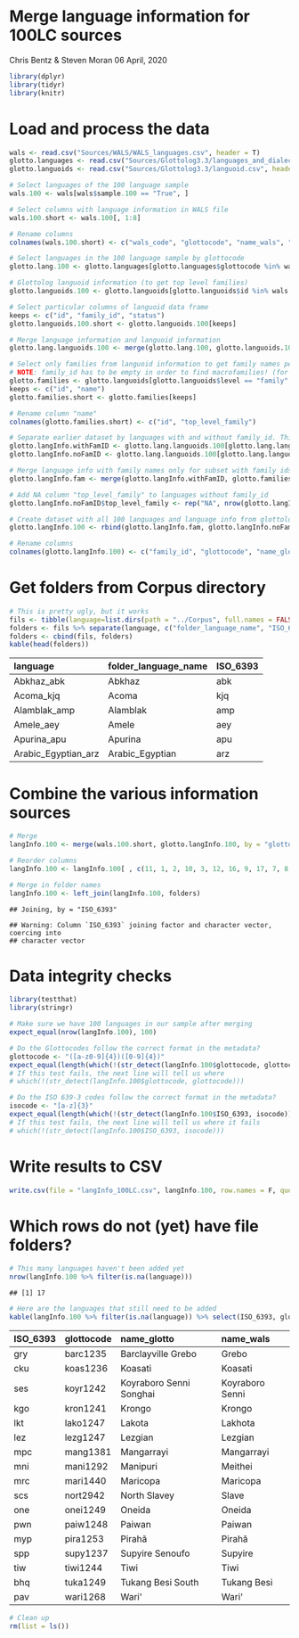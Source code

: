 Merge language information for 100LC sources
================
Chris Bentz & Steven Moran
06 April, 2020

``` r
library(dplyr)
library(tidyr)
library(knitr)
```

Load and process the data
=========================

``` r
wals <- read.csv("Sources/WALS/WALS_languages.csv", header = T)
glotto.languages <- read.csv("Sources/Glottolog3.3/languages_and_dialects_geo.csv", header = T)
glotto.languoids <- read.csv("Sources/Glottolog3.3/languoid.csv", header = T)

# Select languages of the 100 language sample
wals.100 <- wals[wals$sample.100 == "True", ]

# Select columns with language information in WALS file
wals.100.short <- wals.100[, 1:8]

# Rename columns
colnames(wals.100.short) <- c("wals_code", "glottocode", "name_wals", "latitude_wals", "longitude_wals", "macroarea_wals", "genus_wals", "family_wals")

# Select languages in the 100 language sample by glottocode
glotto.lang.100 <- glotto.languages[glotto.languages$glottocode %in% wals.100.short$glottocode, ]

# Glottolog languoid information (to get top level families)
glotto.languoids.100 <- glotto.languoids[glotto.languoids$id %in% wals.100.short$glottocode, ]

# Select particular columns of languoid data frame
keeps <- c("id", "family_id", "status")
glotto.languoids.100.short <- glotto.languoids.100[keeps]

# Merge language information and languoid information
glotto.lang.languoids.100 <- merge(glotto.lang.100, glotto.languoids.100.short, by.x = "glottocode", by.y = "id")

# Select only families from languoid information to get family names per language
# NOTE: family_id has to be empty in order to find macrofamilies! (for whatever reason)
glotto.families <- glotto.languoids[glotto.languoids$level == "family" & glotto.languoids$family_id == "",]
keeps <- c("id", "name")
glotto.families.short <- glotto.families[keeps]

# Rename column "name"
colnames(glotto.families.short) <- c("id", "top_level_family")

# Separate earlier dataset by languages with and without family_id. This is necessary to merge with top_level_family names
glotto.langInfo.withFamID <- glotto.lang.languoids.100[glotto.lang.languoids.100$family_id != "",]
glotto.langInfo.noFamID <- glotto.lang.languoids.100[glotto.lang.languoids.100$family_id == "",]

# Merge language info with family names only for subset with family ids
glotto.langInfo.fam <- merge(glotto.langInfo.withFamID, glotto.families.short, by.x = "family_id", by.y ="id")

# Add NA column "top_level_family" to languages without family_id
glotto.langInfo.noFamID$top_level_family <- rep("NA", nrow(glotto.langInfo.noFamID))

# Create dataset with all 100 languages and language info from glottolog
glotto.langInfo.100 <- rbind(glotto.langInfo.fam, glotto.langInfo.noFamID)

# Rename columns
colnames(glotto.langInfo.100) <- c("family_id", "glottocode", "name_glotto", "ISO_6393", "level", "macroarea_glotto", "latitude_glotto", "longitude_glotto", "status", "top_level_family")
```

Get folders from Corpus directory
=================================

``` r
# This is pretty ugly, but it works
fils <- tibble(language=list.dirs(path = "../Corpus", full.names = FALSE, recursive = FALSE))
folders <- fils %>% separate(language, c("folder_language_name", "ISO_6393"), sep="_(?=[a-z]{3}$)")
folders <- cbind(fils, folders)
kable(head(folders))
```

| language              | folder\_language\_name | ISO\_6393 |
|:----------------------|:-----------------------|:----------|
| Abkhaz\_abk           | Abkhaz                 | abk       |
| Acoma\_kjq            | Acoma                  | kjq       |
| Alamblak\_amp         | Alamblak               | amp       |
| Amele\_aey            | Amele                  | aey       |
| Apurina\_apu          | Apurina                | apu       |
| Arabic\_Egyptian\_arz | Arabic\_Egyptian       | arz       |

Combine the various information sources
=======================================

``` r
# Merge
langInfo.100 <- merge(wals.100.short, glotto.langInfo.100, by = "glottocode")

# Reorder columns
langInfo.100 <- langInfo.100[ , c(11, 1, 2, 10, 3, 12, 16, 9, 17, 7, 8, 13, 6, 14, 15, 4, 5)]

# Merge in folder names
langInfo.100 <- left_join(langInfo.100, folders)
```

    ## Joining, by = "ISO_6393"

    ## Warning: Column `ISO_6393` joining factor and character vector, coercing into
    ## character vector

Data integrity checks
=====================

``` r
library(testthat)
library(stringr)

# Make sure we have 100 languages in our sample after merging
expect_equal(nrow(langInfo.100), 100)

# Do the Glottocodes follow the correct format in the metadata?
glottocode <- "([a-z0-9]{4})([0-9]{4})"
expect_equal(length(which(!(str_detect(langInfo.100$glottocode, glottocode)))), 0)
# If this test fails, the next line will tell us where
# which(!(str_detect(langInfo.100$glottocode, glottocode)))

# Do the ISO 639-3 codes follow the correct format in the metadata?
isocode <- "[a-z]{3}"
expect_equal(length(which(!(str_detect(langInfo.100$ISO_6393, isocode)))), 0)
# If this test fails, the next line will tell us where it fails
# which(!(str_detect(langInfo.100$ISO_6393, isocode)))
```

Write results to CSV
====================

``` r
write.csv(file = "langInfo_100LC.csv", langInfo.100, row.names = F, quote=FALSE)
```

Which rows do not (yet) have file folders?
==========================================

``` r
# This many languages haven't been added yet
nrow(langInfo.100 %>% filter(is.na(language)))
```

    ## [1] 17

``` r
# Here are the languages that still need to be added
kable(langInfo.100 %>% filter(is.na(language)) %>% select(ISO_6393, glottocode, name_glotto, name_wals))
```

| ISO\_6393 | glottocode | name\_glotto            | name\_wals      |
|:----------|:-----------|:------------------------|:----------------|
| gry       | barc1235   | Barclayville Grebo      | Grebo           |
| cku       | koas1236   | Koasati                 | Koasati         |
| ses       | koyr1242   | Koyraboro Senni Songhai | Koyraboro Senni |
| kgo       | kron1241   | Krongo                  | Krongo          |
| lkt       | lako1247   | Lakota                  | Lakhota         |
| lez       | lezg1247   | Lezgian                 | Lezgian         |
| mpc       | mang1381   | Mangarrayi              | Mangarrayi      |
| mni       | mani1292   | Manipuri                | Meithei         |
| mrc       | mari1440   | Maricopa                | Maricopa        |
| scs       | nort2942   | North Slavey            | Slave           |
| one       | onei1249   | Oneida                  | Oneida          |
| pwn       | paiw1248   | Paiwan                  | Paiwan          |
| myp       | pira1253   | Pirahã                  | Pirahã          |
| spp       | supy1237   | Supyire Senoufo         | Supyire         |
| tiw       | tiwi1244   | Tiwi                    | Tiwi            |
| bhq       | tuka1249   | Tukang Besi South       | Tukang Besi     |
| pav       | wari1268   | Wari'                   | Wari'           |

``` r
# Clean up
rm(list = ls())
```
